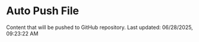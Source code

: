 # Auto Push File

Content that will be pushed to GitHub repository.
Last updated: 06/28/2025, 09:23:22 AM